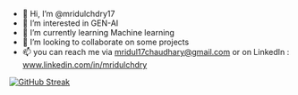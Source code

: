 - 👋 Hi, I’m @mridulchdry17
- 👀 I’m interested in GEN-AI
- 🌱 I’m currently learning Machine learning
- 💞️ I’m looking to collaborate on some projects
- 📫 you can reach me via mridul17chaudhary@gmail.com or on LinkedIn : www.linkedin.com/in/mridulchdry


[![GitHub Streak](https://streak-stats.demolab.com?user=mridulchdry17&theme=tokyonight-duo&hide_border=true)](https://git.io/streak-stats)
